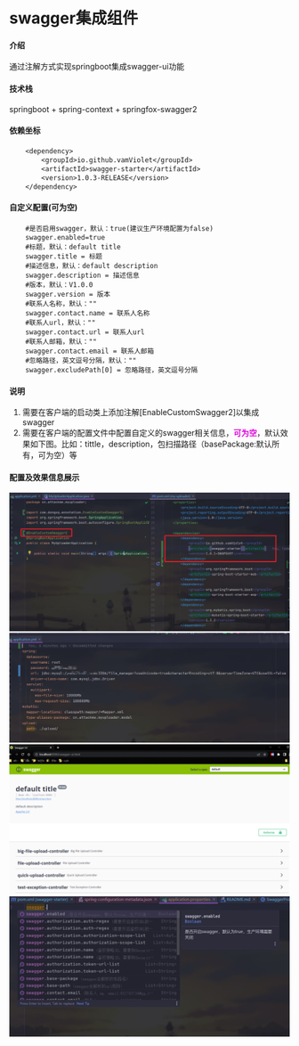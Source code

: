 # swagger集成组件

#### 介绍
通过注解方式实现springboot集成swagger-ui功能

#### 技术栈
springboot + spring-context + springfox-swagger2

#### 依赖坐标
```
    <dependency>
        <groupId>io.github.vamViolet</groupId>
        <artifactId>swagger-starter</artifactId>
        <version>1.0.3-RELEASE</version>
    </dependency>
```

#### 自定义配置(可为空)
```
    #是否启用swagger，默认：true(建议生产环境配置为false)
    swagger.enabled=true
    #标题，默认：default title
    swagger.title = 标题
    #描述信息，默认：default description
    swagger.description = 描述信息
    #版本，默认：V1.0.0
    swagger.version = 版本
    #联系人名称，默认：""
    swagger.contact.name = 联系人名称
    #联系人url，默认：""
    swagger.contact.url = 联系人url
    #联系人邮箱，默认：""
    swagger.contact.email = 联系人邮箱
    #忽略路径，英文逗号分隔，默认：""
    swagger.excludePath[0] = 忽略路径，英文逗号分隔
```

#### 说明

1. 需要在客户端的启动类上添加注解[EnableCustomSwagger2]以集成swagger
2. 需要在客户端的配置文件中配置自定义的swagger相关信息，**<font color ="dd00dd">可为空</font>**，默认效果如下图。比如：tittle，description，包扫描路径（basePackage:默认所有，可为空）等

#### 配置及效果信息展示

![引入方式](README.assets/annotation.png)
![application](README.assets/application.png)
![swagger-ui](README.assets/swagger-ui.png)
![配置提示](README.assets/configuration-option.png)